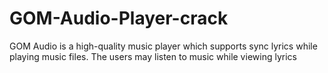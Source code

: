 # GOM-Audio-Player-crack
GOM Audio is a high-quality music player which supports sync lyrics while playing music files. The users may listen to music while viewing lyrics
